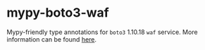 # mypy-boto3-waf

Mypy-friendly type annotations for `boto3` 1.10.18 `waf` service.
More information can be found [here](https://github.com/vemel/mypy_boto3).